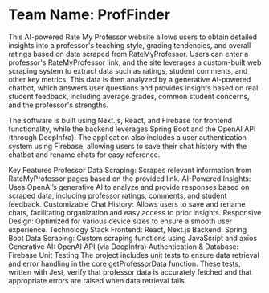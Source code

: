 # Team Name: ProfFinder

This AI-powered Rate My Professor website allows users to obtain detailed insights into a professor's teaching style, grading tendencies, and overall ratings based on data scraped from RateMyProfessor. Users can enter a professor's RateMyProfessor link, and the site leverages a custom-built web scraping system to extract data such as ratings, student comments, and other key metrics. This data is then analyzed by a generative AI-powered chatbot, which answers user questions and provides insights based on real student feedback, including average grades, common student concerns, and the professor's strengths.

The software is built using Next.js, React, and Firebase for frontend functionality, while the backend leverages Spring Boot and the OpenAI API (through DeepInfra). The application also includes a user authentication system using Firebase, allowing users to save their chat history with the chatbot and rename chats for easy reference.

Key Features
Professor Data Scraping: Scrapes relevant information from RateMyProfessor pages based on the provided link.
AI-Powered Insights: Uses OpenAI’s generative AI to analyze and provide responses based on scraped data, including professor ratings, comments, and student feedback.
Customizable Chat History: Allows users to save and rename chats, facilitating organization and easy access to prior insights.
Responsive Design: Optimized for various device sizes to ensure a smooth user experience.
Technology Stack
Frontend: React, Next.js
Backend: Spring Boot
Data Scraping: Custom scraping functions using JavaScript and axios
Generative AI: OpenAI API (via DeepInfra)
Authentication & Database: Firebase
Unit Testing
The project includes unit tests to ensure data retrieval and error handling in the core getProfessorData function. These tests, written with Jest, verify that professor data is accurately fetched and that appropriate errors are raised when data retrieval fails.
